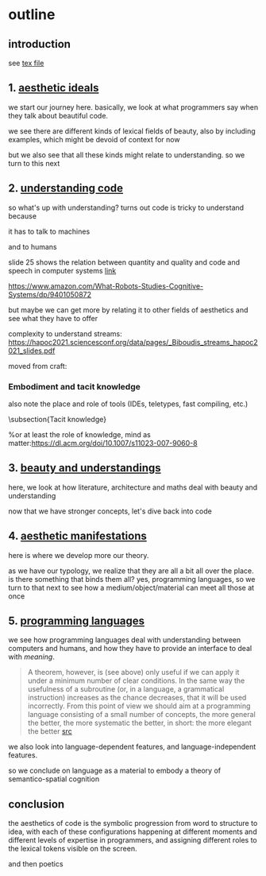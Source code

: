 # outline

## introduction

see [tex file](../redaction/introduction.tex)

## 1. [aesthetic ideals](./ideals.md)

we start our journey here. basically, we look at what programmers say when they talk about beautiful code.

we see there are different kinds of lexical fields of beauty, also by including examples, which might be devoid of context for now

but we also see that all these kinds might relate to understanding. so we turn to this next

## 2. [understanding code](./understanding_code.md)

so what's up with understanding? turns out code is tricky to understand because

it has to talk to machines

and to humans

slide 25 shows the relation between quantity and quality and code and speech in computer systems [link](https://hapoc2021.sciencesconf.org/data/pages/_Hildebrandt_written_and_coded_speech_acts.pdf)

https://www.amazon.com/What-Robots-Studies-Cognitive-Systems/dp/9401050872

but maybe we can get more by relating it to other fields of aesthetics and see what they have to offer

complexity to understand streams: https://hapoc2021.sciencesconf.org/data/pages/_Biboudis_streams_hapoc2021_slides.pdf

moved from craft:

### Embodiment and tacit knowledge

also note the place and role of tools (IDEs, teletypes, fast compiling, etc.)

\subsection{Tacit knowledge}

%or at least the role of knowledge, mind as matter:https://dl.acm.org/doi/10.1007/s11023-007-9060-8

## 3. [beauty and understandings](./understanding_beauty.md)

here, we look at how literature, architecture and maths deal with beauty and understanding

now that we have stronger concepts, let's dive back into code

## 4. [aesthetic manifestations](./concrete.md)

here is where we develop more our theory.

as we have our typology, we realize that they are all a bit all over the place. is there something that binds them all? yes, programming languages, so we turn to that next to see how a medium/object/material can meet all those at once

## 5. [programming languages](./programming_languages.md)

we see how programming languages deal with understanding between computers and humans, and how they have to provide an interface to deal with _meaning_.

> A theorem, however, is (see above) only useful if we can apply it under a minimum number of clear conditions. In the same way the usefulness of a subroutine (or, in a language, a grammatical instruction) increases as the chance decreases, that it will be used incorrectly. From this point of view we should aim at a programming language consisting of a small number of concepts, the more general the better, the more systematic the better, in short: the more elegant the better [src](https://www.cs.utexas.edu/users/EWD/transcriptions/MCreps/MR34.html)

we also look into language-dependent features, and language-independent features.

so we conclude on language as a material to embody a theory of semantico-spatial cognition

## conclusion

the aesthetics of code is the symbolic progression from word to structure to idea, with each of these configurations happening at different moments and different levels of expertise in programmers, and assigning different roles to the lexical tokens visible on the screen.

and then poetics